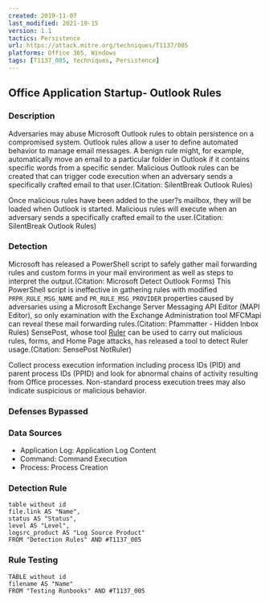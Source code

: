 ```yaml
---
created: 2019-11-07
last_modified: 2021-10-15
version: 1.1
tactics: Persistence
url: https://attack.mitre.org/techniques/T1137/005
platforms: Office 365, Windows
tags: [T1137_005, techniques, Persistence]
---
```


## Office Application Startup- Outlook Rules

### Description

Adversaries may abuse Microsoft Outlook rules to obtain persistence on a compromised system. Outlook rules allow a user to define automated behavior to manage email messages. A benign rule might, for example, automatically move an email to a particular folder in Outlook if it contains specific words from a specific sender. Malicious Outlook rules can be created that can trigger code execution when an adversary sends a specifically crafted email to that user.(Citation: SilentBreak Outlook Rules)

Once malicious rules have been added to the user?s mailbox, they will be loaded when Outlook is started. Malicious rules will execute when an adversary sends a specifically crafted email to the user.(Citation: SilentBreak Outlook Rules)

### Detection

Microsoft has released a PowerShell script to safely gather mail forwarding rules and custom forms in your mail environment as well as steps to interpret the output.(Citation: Microsoft Detect Outlook Forms) This PowerShell script is ineffective in gathering rules with modified `PRPR_RULE_MSG_NAME` and `PR_RULE_MSG_PROVIDER` properties caused by adversaries using a Microsoft Exchange Server Messaging API Editor (MAPI Editor), so only examination with the Exchange Administration tool MFCMapi can reveal these mail forwarding rules.(Citation: Pfammatter - Hidden Inbox Rules) SensePost, whose tool [Ruler](https://attack.mitre.org/software/S0358) can be used to carry out malicious rules, forms, and Home Page attacks, has released a tool to detect Ruler usage.(Citation: SensePost NotRuler)

Collect process execution information including process IDs (PID) and parent process IDs (PPID) and look for abnormal chains of activity resulting from Office processes. Non-standard process execution trees may also indicate suspicious or malicious behavior.

### Defenses Bypassed



### Data Sources

  - Application Log: Application Log Content
  -  Command: Command Execution
  -  Process: Process Creation
### Detection Rule

```dataview
table without id
file.link AS "Name",
status AS "Status",
level AS "Level",
logsrc_product AS "Log Source Product"
FROM "Detection Rules" AND #T1137_005
```

### Rule Testing

```dataview
TABLE without id
filename AS "Name"
FROM "Testing Runbooks" AND #T1137_005
```
